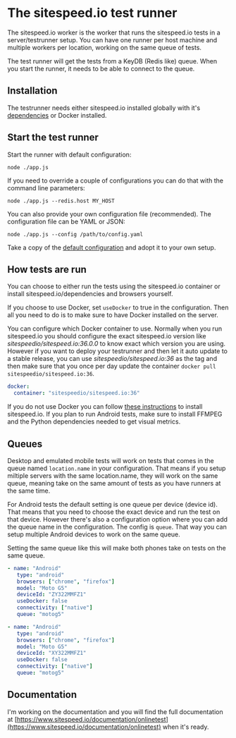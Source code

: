 # The sitespeed.io test runner

The sitespeed.io worker is the worker that runs the sitespeed.io tests in a server/testrunner setup. You can have one runner per host machine and multiple workers per location, working on the same queue of tests.

The test runner will get the tests from a KeyDB (Redis like) queue. When you start the runner, it needs to be able to connect to the queue.

## Installation
The testrunner needs either sitespeed.io installed globally with it's [dependencies](https://www.sitespeed.io/documentation/sitespeed.io/installation/) or Docker installed.

## Start the test runner

Start the runner with default configuration:

```
node ./app.js
```

If you need to override a couple of configurations you can do that with the command line parameters:

```
node ./app.js --redis.host MY_HOST
```

You can also provide your own configuration file (recommended). The configuration file can be YAML or JSON:

```
node ./app.js --config /path/to/config.yaml
```

Take a copy of the [default configuration](https://github.com/sitespeedio/onlinetest/blob/main/testrunner/config/default.yaml) and adopt it to your own setup.


## How tests are run

You can choose to either run the tests using the sitespeed.io container or install sitespeed.io/dependencies and browsers yourself. 

If you choose to use Docker, set `useDocker` to true in the configuration. Then all you need to do is to make sure to have Docker installed on the server.

You can configure which Docker container to use. Normally when you run sitespeed.io you should configure the exact sitespeed.io version like *sitespeedio/sitespeed.io:36.0.0* to know exact which version you are using. However if you want to deploy your testrunner and then let it auto update to a stable release, you can use *sitespeedio/sitespeed.io:36* as the tag and then make sure that you once per day update the container `docker pull sitespeedio/sitespeed.io:36`.

```yaml
docker:
  container: "sitespeedio/sitespeed.io:36"
```

If you do not use Docker you can follow [these instructions](https://www.sitespeed.io/documentation/sitespeed.io/installation/) to install sitespeed.io. If you plan to run Android tests, make sure to install FFMPEG and the Python dependencies needed to get visual metrics.

## Queues
Desktop and emulated mobile tests will work on tests that comes in the queue named `location.name` in your configuration. That means if you setup miltiple servers with the same location.name, they will work on the same queue, meaning take on the same amount of tests as you have runners at the same time.

For Android tests the default setting is one queue per device (device id). That means that you need to choose the exact device and run the test on that device. However there's also a configuration option where you can add the queue name in the configuration. The config is `queue`. That way you can setup multiple Android devices to work on the same queue.

Setting the same queue like this will make both phones take on tests on the same queue. 
```yaml
- name: "Android"
   type: "android"
   browsers: ["chrome", "firefox"]
   model: "Moto G5"
   deviceId: "ZY322MMFZ1"
   useDocker: false
   connectivity: ["native"]
   queue: "motog5"

- name: "Android"
   type: "android"
   browsers: ["chrome", "firefox"]
   model: "Moto G5"
   deviceId: "XY322MMFZ1"
   useDocker: false
   connectivity: ["native"]
   queue: "motog5"
```

## Documentation
I'm working on the documentation and you will find the full documentation at [https://www.sitespeed.io/documentation/onlinetest](https://www.sitespeed.io/documentation/onlinetest) when it's ready.
